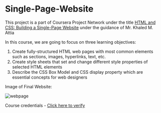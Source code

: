 # Single-Page-Website

This project is a part of Coursera Project Network under the title [HTML and CSS: Building a Single-Page Website](https://www.coursera.org/projects/html-css-single-page?) under the guidance of Mr. Khaled M. Attia


In this course, we are going to focus on three learning objectives:
  1. Create fully-structured HTML web pages with most common elements such as sections, images, hyperlinks, text, etc.
  2. Create style sheets that set and change different style properties of selected HTML elements
  3. Describe the CSS Box Model and CSS display property which are essential concepts for web designers

Image of Final Website: 
  
![webpage](https://github.com/Rounak-Ghosh/Single-Page-Website/blob/master/image.jpg?raw=true)

Course credentials - [Click here to verify](https://coursera.org/share/112348f12a78a27378714832892591e6)
